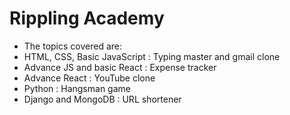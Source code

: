 # Rippling Academy
- The topics covered are:
 - HTML, CSS, Basic JavaScript : Typing master and gmail clone
 - Advance JS and basic React : Expense tracker
 - Advance React : YouTube clone
 - Python : Hangsman game
 - Django and MongoDB : URL shortener




